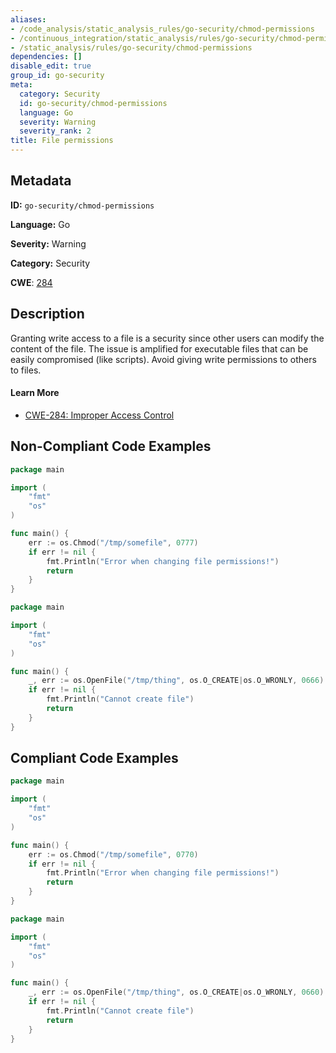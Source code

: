 ```yaml
---
aliases:
- /code_analysis/static_analysis_rules/go-security/chmod-permissions
- /continuous_integration/static_analysis/rules/go-security/chmod-permissions
- /static_analysis/rules/go-security/chmod-permissions
dependencies: []
disable_edit: true
group_id: go-security
meta:
  category: Security
  id: go-security/chmod-permissions
  language: Go
  severity: Warning
  severity_rank: 2
title: File permissions
---
```

<!--  SOURCED FROM https://github.com/DataDog/datadog-static-analyzer-rule-docs -->


## Metadata
**ID:** `go-security/chmod-permissions`

**Language:** Go

**Severity:** Warning

**Category:** Security

**CWE**: [284](https://cwe.mitre.org/data/definitions/284.html)

## Description
Granting write access to a file is a security since other users can modify the content of the file. The issue is amplified for executable files that can be easily compromised (like scripts). Avoid giving write permissions to others to files.

#### Learn More

 - [CWE-284: Improper Access Control](https://cwe.mitre.org/data/definitions/284.html)

## Non-Compliant Code Examples
```go
package main

import (
	"fmt"
	"os"
)

func main() {
	err := os.Chmod("/tmp/somefile", 0777)
	if err != nil {
		fmt.Println("Error when changing file permissions!")
		return
	}
}
```

```go
package main

import (
	"fmt"
	"os"
)

func main() {
	_, err := os.OpenFile("/tmp/thing", os.O_CREATE|os.O_WRONLY, 0666)
	if err != nil {
		fmt.Println("Cannot create file")
		return
	}
}
```

## Compliant Code Examples
```go
package main

import (
	"fmt"
	"os"
)

func main() {
	err := os.Chmod("/tmp/somefile", 0770)
	if err != nil {
		fmt.Println("Error when changing file permissions!")
		return
	}
}
```

```go
package main

import (
	"fmt"
	"os"
)

func main() {
	_, err := os.OpenFile("/tmp/thing", os.O_CREATE|os.O_WRONLY, 0660)
	if err != nil {
		fmt.Println("Cannot create file")
		return
	}
}
```
